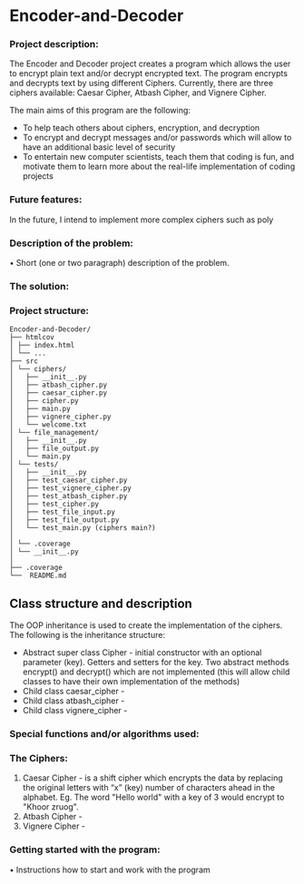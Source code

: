 # Encoder-and-Decoder
### Project description:
The Encoder and Decoder project creates a program which allows the user to encrypt plain text and/or 
decrypt encrypted text. The program encrypts and decrypts text by using different Ciphers. 
Currently, there are three ciphers available: Caesar Cipher, Atbash Cipher, and Vignere Cipher.

The main aims of this program are the following:
* To help teach others about ciphers, encryption, and decryption
* To encrypt and decrypt messages and/or passwords which will allow to have an additional basic 
level of security
* To entertain new computer scientists, teach them that coding is fun, and motivate them to learn 
more about the real-life implementation of coding projects

### Future features:
In the future, I intend to implement more complex ciphers such as poly


### Description of the problem:
•	Short (one or two paragraph) description of the problem.

### The solution:


### Project structure:
```
Encoder-and-Decoder/
├── htmlcov
│ ├── index.html
│ └── ...
├── src
│ └── ciphers/
│   ├── __init__.py
│   ├── atbash_cipher.py
│   ├── caesar_cipher.py
│   ├── cipher.py
│   ├── main.py
│   ├── vignere_cipher.py
│   └── welcome.txt
│ └── file_management/
│   ├── __init__.py
│   ├── file_output.py
│   └── main.py
│ └── tests/
│   ├── __init__.py
│   ├── test_caesar_cipher.py
│   ├── test_vignere_cipher.py
│   ├── test_atbash_cipher.py
│   ├── test_cipher.py
│   ├── test_file_input.py
│   ├── test_file_output.py
│   └── test_main.py (ciphers main?)
│
│ └── .coverage
│ └── __init__.py
│
├── .coverage
└──  README.md
```

## Class structure and  description
The OOP inheritance is used to create the implementation of the ciphers. The following is the inheritance structure:
- Abstract super class Cipher - initial constructor with an optional parameter (key). Getters and setters for the key.
Two abstract methods encrypt() and decrypt() which are not implemented (this will allow child classes to have their own 
implementation of the methods)
- Child class caesar_cipher - 
- Child class atbash_cipher - 
- Child class vignere_cipher - 

### Special functions and/or algorithms used:
### The Ciphers:
1. Caesar Cipher - is a shift cipher which encrypts the data by replacing the original letters 
with “x” (key) number of characters ahead in the alphabet. Eg. The word "Hello world" with a key of 3
would encrypt to "Khoor zruog". 
2. Atbash Cipher - 
3. Vignere Cipher - 

### Getting started with the program:
•	Instructions how to start and work with the program
